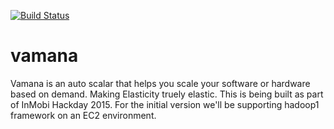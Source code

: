 [![Build Status](https://snap-ci.com/ashwanthkumar/vamana/branch/master/build_image)](https://snap-ci.com/ashwanthkumar/vamana/branch/master)

# vamana
Vamana is an auto scalar that helps you scale your software or hardware based on demand. Making Elasticity truely elastic. 
This is being built as part of InMobi Hackday 2015. For the initial version we'll be supporting hadoop1 framework on an EC2 environment. 

